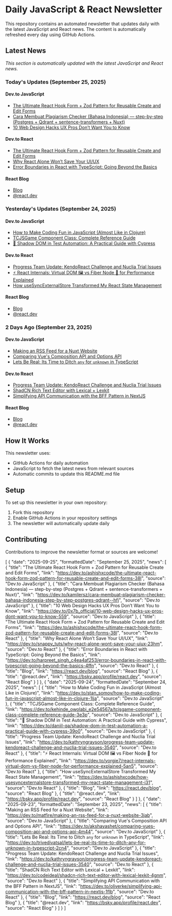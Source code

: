 # Daily JavaScript & React Newsletter

This repository contains an automated newsletter that updates daily with the latest JavaScript and React news. The content is automatically refreshed every day using GitHub Actions.

## Latest News

*This section is automatically updated with the latest JavaScript and React news.*

### Today's Updates (September 25, 2025)

#### Dev.to JavaScript

- [The Ultimate React Hook Form + Zod Pattern for Reusable Create and Edit Forms](https://dev.to/ashishxcode/the-ultimate-react-hook-form-zod-pattern-for-reusable-create-and-edit-forms-38l)
- [Cara Membuat Plagiarism Checker (Bahasa Indonesia) — step-by-step (Postgres + Qdrant + sentence-transformers + Nuxt)](https://dev.to/kamilersz/cara-membuat-plagiarism-checker-bahasa-indonesia-step-by-step-postgres-qdrant--hfj)
- [10 Web Design Hacks UX Pros Don’t Want You to Know](https://dev.to/0x7b_official/10-web-design-hacks-ux-pros-dont-want-you-to-know-559)

#### Dev.to React

- [The Ultimate React Hook Form + Zod Pattern for Reusable Create and Edit Forms](https://dev.to/ashishxcode/the-ultimate-react-hook-form-zod-pattern-for-reusable-create-and-edit-forms-38l)
- [Why React Alone Won’t Save Your UI/UX](https://dev.to/snappy_tuts/why-react-alone-wont-save-your-uiux-23hm)
- [Error Boundaries in React with TypeScript: Going Beyond the Basics](https://dev.to/harpreet_singh_c4ea4af253/error-boundaries-in-react-with-typescript-going-beyond-the-basics-4ffn)

#### React Blog

- [Blog](https://react.dev/blog)
- [@react.dev](https://bsky.app/profile/react.dev)

### Yesterday's Updates (September 24, 2025)

#### Dev.to JavaScript

- [How to Make Coding Fun in JavaScript (Almost Like in Clojure)](https://dev.to/stan_somov/how-to-make-coding-fun-in-javascript-almost-like-in-clojure-1lja)
- [TCJSGame Component Class: Complete Reference Guide](https://dev.to/kehinde_owolabi_e2e54567a/tcjsgame-component-class-complete-reference-guide-3e3p)
- [🥷 Shadow DOM in Test Automation: A Practical Guide with Cypress](https://dev.to/daniil-qa/shadow-dom-in-test-automation-a-practical-guide-with-cypress-39o0)

#### Dev.to React

- [Progress Team Update: KendoReact Challenge and Nuclia Trial Issues](https://dev.to/kathryngrayson/progress-team-update-kendoreact-challenge-and-nuclia-trial-issues-3540)
- [⚡ React Internals: Virtual DOM 🖼️ vs Fiber Node 🔗 for Performance Explained](https://dev.to/yorgie7/react-internals-virtual-dom-vs-fiber-node-for-performance-explained-5an5)
- [How useSyncExternalStore Transformed My React State Management](https://dev.to/ashishxcode/how-usesyncexternalstore-transformed-my-react-state-management-i31)

#### React Blog

- [Blog](https://react.dev/blog)
- [@react.dev](https://bsky.app/profile/react.dev)

### 2 Days Ago (September 23, 2025)

#### Dev.to JavaScript

- [Making an RSS Feed for a Nuxt Website](https://dev.to/matfire/making-an-rss-feed-for-a-nuxt-website-3jab)
- [Comparing Vue's Composition API and Options API](https://dev.to/akshayashet/comparing-vues-composition-api-and-options-api-4m44)
- [Lets Be Real: Its Time to Ditch `any` for `unknown` in TypeScript](https://dev.to/trivedivatsal/lets-be-real-its-time-to-ditch-any-for-unknown-in-typescript-2cn4)

#### Dev.to React

- [Progress Team Update: KendoReact Challenge and Nuclia Trial Issues](https://dev.to/kathryngrayson/progress-team-update-kendoreact-challenge-and-nuclia-trial-issues-3540)
- [ShadCN Rich Text Editor with Lexical + Lexkit](https://dev.to/codeideal/shadcn-rich-text-editor-with-lexical-lexkit-4gnm)
- [Simplifying API Communication with the BFF Pattern in NextJS](https://dev.to/oliverke/simplifying-api-communication-with-the-bff-pattern-in-nextjs-1flb)

#### React Blog

- [Blog](https://react.dev/blog)
- [@react.dev](https://bsky.app/profile/react.dev)

## How It Works

This newsletter uses:
- GitHub Actions for daily automation
- JavaScript to fetch the latest news from relevant sources
- Automatic commits to update this README.md file

## Setup

To set up this newsletter in your own repository:

1. Fork this repository
2. Enable GitHub Actions in your repository settings
3. The newsletter will automatically update daily

## Contributing

Contributions to improve the newsletter format or sources are welcome!

<!-- NEWS_DATA_START -->
[
  {
    "date": "2025-09-25",
    "formattedDate": "September 25, 2025",
    "news": [
      {
        "title": "The Ultimate React Hook Form + Zod Pattern for Reusable Create and Edit Forms",
        "link": "https://dev.to/ashishxcode/the-ultimate-react-hook-form-zod-pattern-for-reusable-create-and-edit-forms-38l",
        "source": "Dev.to JavaScript"
      },
      {
        "title": "Cara Membuat Plagiarism Checker (Bahasa Indonesia) — step-by-step (Postgres + Qdrant + sentence-transformers + Nuxt)",
        "link": "https://dev.to/kamilersz/cara-membuat-plagiarism-checker-bahasa-indonesia-step-by-step-postgres-qdrant--hfj",
        "source": "Dev.to JavaScript"
      },
      {
        "title": "10 Web Design Hacks UX Pros Don’t Want You to Know",
        "link": "https://dev.to/0x7b_official/10-web-design-hacks-ux-pros-dont-want-you-to-know-559",
        "source": "Dev.to JavaScript"
      },
      {
        "title": "The Ultimate React Hook Form + Zod Pattern for Reusable Create and Edit Forms",
        "link": "https://dev.to/ashishxcode/the-ultimate-react-hook-form-zod-pattern-for-reusable-create-and-edit-forms-38l",
        "source": "Dev.to React"
      },
      {
        "title": "Why React Alone Won’t Save Your UI/UX",
        "link": "https://dev.to/snappy_tuts/why-react-alone-wont-save-your-uiux-23hm",
        "source": "Dev.to React"
      },
      {
        "title": "Error Boundaries in React with TypeScript: Going Beyond the Basics",
        "link": "https://dev.to/harpreet_singh_c4ea4af253/error-boundaries-in-react-with-typescript-going-beyond-the-basics-4ffn",
        "source": "Dev.to React"
      },
      {
        "title": "Blog",
        "link": "https://react.dev/blog",
        "source": "React Blog"
      },
      {
        "title": "@react.dev",
        "link": "https://bsky.app/profile/react.dev",
        "source": "React Blog"
      }
    ]
  },
  {
    "date": "2025-09-24",
    "formattedDate": "September 24, 2025",
    "news": [
      {
        "title": "How to Make Coding Fun in JavaScript (Almost Like in Clojure)",
        "link": "https://dev.to/stan_somov/how-to-make-coding-fun-in-javascript-almost-like-in-clojure-1lja",
        "source": "Dev.to JavaScript"
      },
      {
        "title": "TCJSGame Component Class: Complete Reference Guide",
        "link": "https://dev.to/kehinde_owolabi_e2e54567a/tcjsgame-component-class-complete-reference-guide-3e3p",
        "source": "Dev.to JavaScript"
      },
      {
        "title": "🥷 Shadow DOM in Test Automation: A Practical Guide with Cypress",
        "link": "https://dev.to/daniil-qa/shadow-dom-in-test-automation-a-practical-guide-with-cypress-39o0",
        "source": "Dev.to JavaScript"
      },
      {
        "title": "Progress Team Update: KendoReact Challenge and Nuclia Trial Issues",
        "link": "https://dev.to/kathryngrayson/progress-team-update-kendoreact-challenge-and-nuclia-trial-issues-3540",
        "source": "Dev.to React"
      },
      {
        "title": "⚡ React Internals: Virtual DOM 🖼️ vs Fiber Node 🔗 for Performance Explained",
        "link": "https://dev.to/yorgie7/react-internals-virtual-dom-vs-fiber-node-for-performance-explained-5an5",
        "source": "Dev.to React"
      },
      {
        "title": "How useSyncExternalStore Transformed My React State Management",
        "link": "https://dev.to/ashishxcode/how-usesyncexternalstore-transformed-my-react-state-management-i31",
        "source": "Dev.to React"
      },
      {
        "title": "Blog",
        "link": "https://react.dev/blog",
        "source": "React Blog"
      },
      {
        "title": "@react.dev",
        "link": "https://bsky.app/profile/react.dev",
        "source": "React Blog"
      }
    ]
  },
  {
    "date": "2025-09-23",
    "formattedDate": "September 23, 2025",
    "news": [
      {
        "title": "Making an RSS Feed for a Nuxt Website",
        "link": "https://dev.to/matfire/making-an-rss-feed-for-a-nuxt-website-3jab",
        "source": "Dev.to JavaScript"
      },
      {
        "title": "Comparing Vue's Composition API and Options API",
        "link": "https://dev.to/akshayashet/comparing-vues-composition-api-and-options-api-4m44",
        "source": "Dev.to JavaScript"
      },
      {
        "title": "Lets Be Real: Its Time to Ditch `any` for `unknown` in TypeScript",
        "link": "https://dev.to/trivedivatsal/lets-be-real-its-time-to-ditch-any-for-unknown-in-typescript-2cn4",
        "source": "Dev.to JavaScript"
      },
      {
        "title": "Progress Team Update: KendoReact Challenge and Nuclia Trial Issues",
        "link": "https://dev.to/kathryngrayson/progress-team-update-kendoreact-challenge-and-nuclia-trial-issues-3540",
        "source": "Dev.to React"
      },
      {
        "title": "ShadCN Rich Text Editor with Lexical + Lexkit",
        "link": "https://dev.to/codeideal/shadcn-rich-text-editor-with-lexical-lexkit-4gnm",
        "source": "Dev.to React"
      },
      {
        "title": "Simplifying API Communication with the BFF Pattern in NextJS",
        "link": "https://dev.to/oliverke/simplifying-api-communication-with-the-bff-pattern-in-nextjs-1flb",
        "source": "Dev.to React"
      },
      {
        "title": "Blog",
        "link": "https://react.dev/blog",
        "source": "React Blog"
      },
      {
        "title": "@react.dev",
        "link": "https://bsky.app/profile/react.dev",
        "source": "React Blog"
      }
    ]
  }
]
<!-- NEWS_DATA_END -->
